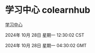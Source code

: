 # 学习中心 colearnhub
[学习中心](http://219.139.197.74:56308/colearnhub/)

2024年 10月 28日 星期一 12:30:02 CST

2024年 10月 28日 星期一 04:30:02 GMT
